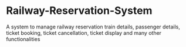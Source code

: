 # Railway-Reservation-System
A system to manage railway reservation train details, passenger details, ticket booking, ticket cancellation, ticket display and many other functionalities
